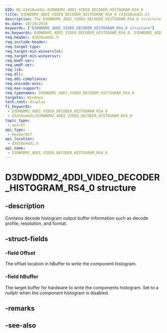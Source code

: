```yaml
---
UID: NS:d3d10umddi.D3DWDDM2_4DDI_VIDEO_DECODER_HISTOGRAM_RS4_0
title: D3DWDDM2_4DDI_VIDEO_DECODER_HISTOGRAM_RS4_0 (d3d10umddi.h)
description: The D3DWDDM2_4DDI_VIDEO_DECODER_HISTOGRAM_RS4_0 structure contains decode histogram output buffer information such as decode profile, resolution, and format.
ms.date: 10/19/2018
keywords: ["D3DWDDM2_4DDI_VIDEO_DECODER_HISTOGRAM_RS4_0 structure"]
ms.keywords: D3DWDDM2_4DDI_VIDEO_DECODER_HISTOGRAM_RS4_0, D3DWDDM2_4DDI_VIDEO_DECODER_HISTOGRAM_RS4_0,
req.header: d3d10umddi.h
req.include-header: 
req.target-type: 
req.target-min-winverclnt: 
req.target-min-winversvr: 
req.kmdf-ver: 
req.umdf-ver: 
req.lib: 
req.dll: 
req.ddi-compliance: 
req.unicode-ansi: 
req.max-support: 
req.typenames: D3DWDDM2_4DDI_VIDEO_DECODER_HISTOGRAM_RS4_0
targetos: Windows
tech.root: display
f1_keywords:
 - D3DWDDM2_4DDI_VIDEO_DECODER_HISTOGRAM_RS4_0
 - d3d10umddi/D3DWDDM2_4DDI_VIDEO_DECODER_HISTOGRAM_RS4_0
topic_type:
 - apiref
api_type:
 - HeaderDef
api_location:
 - d3d10umddi.h
api_name:
 - D3DWDDM2_4DDI_VIDEO_DECODER_HISTOGRAM_RS4_0
---
```


# D3DWDDM2_4DDI_VIDEO_DECODER_HISTOGRAM_RS4_0 structure


## -description

Contains decode histogram output buffer information such as decode profile, resolution, and format.

## -struct-fields

### -field Offset

The offset location in hBuffer to write the component histogram.

### -field hBuffer

The target buffer for hardware to write the components histogram. Set to a nullptr when the component histogram is disabled.

## -remarks

## -see-also

